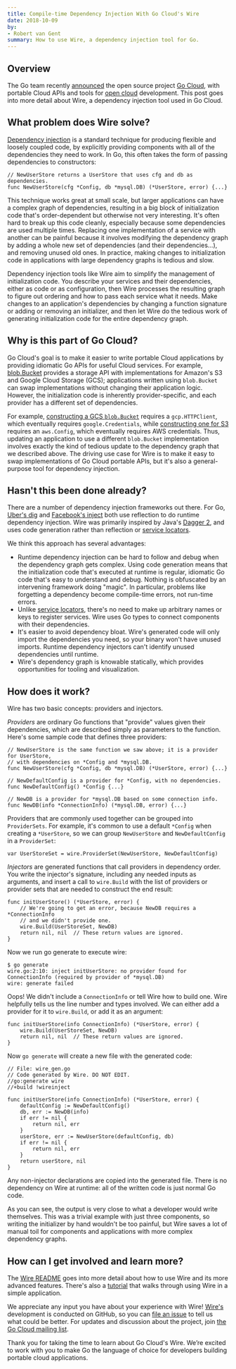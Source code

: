 ```yaml
---
title: Compile-time Dependency Injection With Go Cloud's Wire
date: 2018-10-09
by:
- Robert van Gent
summary: How to use Wire, a dependency injection tool for Go.
---
```


## Overview

The Go team recently [announced](/blog/go-cloud) the
open source project [Go Cloud](https://github.com/google/go-cloud),
with portable Cloud APIs and tools for [open cloud](https://cloud.google.com/open-cloud/) development.
This post goes into more detail about Wire,
a dependency injection tool used in Go Cloud.

## What problem does Wire solve?

[Dependency injection](https://en.wikipedia.org/wiki/Dependency_injection)
is a standard technique for producing flexible and loosely coupled code,
by explicitly providing components with all of the dependencies they need to work.
In Go, this often takes the form of passing dependencies to constructors:

	// NewUserStore returns a UserStore that uses cfg and db as dependencies.
	func NewUserStore(cfg *Config, db *mysql.DB) (*UserStore, error) {...}

This technique works great at small scale,
but larger applications can have a complex graph of dependencies,
resulting in a big block of initialization code that's order-dependent but
otherwise not very interesting.
It's often hard to break up this code cleanly,
especially because some dependencies are used multiple times.
Replacing one implementation of a service with another can be painful because
it involves modifying the dependency graph by adding a whole new set of
dependencies (and their dependencies...),
and removing unused old ones.
In practice, making changes to initialization code in applications with
large dependency graphs is tedious and slow.

Dependency injection tools like Wire aim to simplify the management of initialization code.
You describe your services and their dependencies,
either as code or as configuration, then Wire processes the resulting graph
to figure out ordering and how to pass each service what it needs.
Make changes to an application's dependencies by changing a function signature
or adding or removing an initializer,
and then let Wire do the tedious work of generating initialization code
for the entire dependency graph.

## Why is this part of Go Cloud?

Go Cloud's goal is to make it easier to write portable Cloud applications
by providing idiomatic Go APIs for useful Cloud services.
For example, [blob.Bucket](https://godoc.org/github.com/google/go-cloud/blob)
provides a storage API with implementations for Amazon's S3 and Google Cloud Storage (GCS);
applications written using `blob.Bucket` can swap implementations without
changing their application logic.
However, the initialization code is inherently provider-specific,
and each provider has a different set of dependencies.

For example, [constructing a GCS `blob.Bucket`](https://godoc.org/github.com/google/go-cloud/blob/gcsblob#OpenBucket)
requires a `gcp.HTTPClient`,
which eventually requires `google.Credentials`,
while [constructing one for S3](https://godoc.org/github.com/google/go-cloud/blob/s3blob)
requires an `aws.Config`,
which eventually requires AWS credentials.
Thus, updating an application to use a different `blob.Bucket` implementation
involves exactly the kind of tedious update to the dependency graph that we described above.
The driving use case for Wire is to make it easy to swap implementations
of Go Cloud portable APIs,
but it's also a general-purpose tool for dependency injection.

## Hasn't this been done already?

There are a number of dependency injection frameworks out there.
For Go, [Uber's dig](https://github.com/uber-go/dig) and [Facebook's inject](https://github.com/facebookgo/inject)
both use reflection to do runtime dependency injection.
Wire was primarily inspired by Java's [Dagger 2](https://google.github.io/dagger/),
and uses code generation rather than reflection or [service locators](https://en.wikipedia.org/wiki/Service_locator_pattern).

We think this approach has several advantages:

  - Runtime dependency injection can be hard to follow and debug when the
    dependency graph gets complex.
    Using code generation means that the initialization code that's executed
    at runtime is regular,
    idiomatic Go code that's easy to understand and debug.
    Nothing is obfuscated by an intervening framework doing "magic".
    In particular, problems like forgetting a dependency become compile-time errors,
    not run-time errors.
  - Unlike [service locators](https://en.wikipedia.org/wiki/Service_locator_pattern),
    there's no need to make up arbitrary names or keys to register services.
    Wire uses Go types to connect components with their dependencies.
  - It's easier to avoid dependency bloat. Wire's generated code will only
    import the dependencies you need,
    so your binary won't have unused imports.
    Runtime dependency injectors can't identify unused dependencies until runtime.
  - Wire's dependency graph is knowable statically, which provides opportunities for tooling and visualization.

## How does it work?

Wire has two basic concepts: providers and injectors.

_Providers_ are ordinary Go functions that "provide" values given their dependencies,
which are described simply as parameters to the function.
Here's some sample code that defines three providers:

	// NewUserStore is the same function we saw above; it is a provider for UserStore,
	// with dependencies on *Config and *mysql.DB.
	func NewUserStore(cfg *Config, db *mysql.DB) (*UserStore, error) {...}

	// NewDefaultConfig is a provider for *Config, with no dependencies.
	func NewDefaultConfig() *Config {...}

	// NewDB is a provider for *mysql.DB based on some connection info.
	func NewDB(info *ConnectionInfo) (*mysql.DB, error) {...}

Providers that are commonly used together can be grouped into `ProviderSets`.
For example, it's common to use a default `*Config` when creating a `*UserStore`,
so we can group `NewUserStore` and `NewDefaultConfig` in a `ProviderSet`:

	var UserStoreSet = wire.ProviderSet(NewUserStore, NewDefaultConfig)

_Injectors_ are generated functions that call providers in dependency order.
You write the injector's signature, including any needed inputs as arguments,
and insert a call to `wire.Build` with the list of providers or provider
sets that are needed to construct the end result:

	func initUserStore() (*UserStore, error) {
		// We're going to get an error, because NewDB requires a *ConnectionInfo
		// and we didn't provide one.
		wire.Build(UserStoreSet, NewDB)
		return nil, nil  // These return values are ignored.
	}

Now we run go generate to execute wire:

	$ go generate
	wire.go:2:10: inject initUserStore: no provider found for ConnectionInfo (required by provider of *mysql.DB)
	wire: generate failed

Oops! We didn't include a `ConnectionInfo` or tell Wire how to build one.
Wire helpfully tells us the line number and types involved.
We can either add a provider for it to `wire.Build`,
or add it as an argument:

	func initUserStore(info ConnectionInfo) (*UserStore, error) {
		wire.Build(UserStoreSet, NewDB)
		return nil, nil  // These return values are ignored.
	}

Now `go generate` will create a new file with the generated code:

	// File: wire_gen.go
	// Code generated by Wire. DO NOT EDIT.
	//go:generate wire
	//+build !wireinject

	func initUserStore(info ConnectionInfo) (*UserStore, error) {
		defaultConfig := NewDefaultConfig()
		db, err := NewDB(info)
		if err != nil {
			return nil, err
		}
		userStore, err := NewUserStore(defaultConfig, db)
		if err != nil {
			return nil, err
		}
		return userStore, nil
	}

Any non-injector declarations are copied into the generated file.
There is no dependency on Wire at runtime:
all of the written code is just normal Go code.

As you can see, the output is very close to what a developer would write themselves.
This was a trivial example with just three components,
so writing the initializer by hand wouldn't be too painful,
but Wire saves a lot of manual toil for components and applications with
more complex dependency graphs.

## How can I get involved and learn more?

The [Wire README](https://github.com/google/wire/blob/master/README.md)
goes into more detail about how to use Wire and its more advanced features.
There's also a [tutorial](https://github.com/google/wire/tree/master/_tutorial)
that walks through using Wire in a simple application.

We appreciate any input you have about your experience with Wire!
[Wire's](https://github.com/google/wire) development is conducted on GitHub,
so you can [file an issue](https://github.com/google/wire/issues/new/choose)
to tell us what could be better.
For updates and discussion about the project,
join [the Go Cloud mailing list](https://groups.google.com/forum/#!forum/go-cloud).

Thank you for taking the time to learn about Go Cloud's Wire.
We’re excited to work with you to make Go the language of choice for developers
building portable cloud applications.
